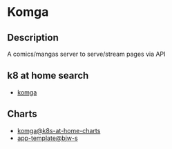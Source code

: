# Komga

## Description

A comics/mangas server to serve/stream pages via API

## k8 at home search

- [komga](https://nanne.dev/k8s-at-home-search/#/komga)

## Charts

- [komga@k8s-at-home-charts](https://k8s-at-home.com/charts/)
- [app-template@bjw-s](https://bjw-s.github.io/helm-charts/)
